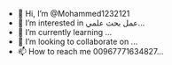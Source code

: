 - 👋 Hi, I’m @Mohammed1232121
- 👀 I’m interested in عمل بحث علمي...
- 🌱 I’m currently learning ...
- 💞️ I’m looking to collaborate on ...
- 📫 How to reach me 00967771634827...

<!---
Mohammed1232121/Mohammed1232121 is a ✨ special ✨ repository because its `README.md` (this file) appears on your GitHub profile.
You can click the Preview link to take a look at your changes.
--->
